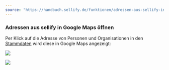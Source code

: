 ```yaml
---
source: "https://handbuch.sellify.de/funktionen/adressen-aus-sellify-in-google-maps-%C3%B6ffnen/"
---
```

### Adressen aus sellify in Google Maps öffnen

Per Klick auf die Adresse von Personen und Organisationen in den [Stammdaten](https://handbuch.sellify.de/allgemein/benutzeroberfl%C3%A4che/ "Begriffe aus sellify, Aufbau von sellify") wird diese in Google Maps angezeigt:

![](https://image.jimcdn.com/app/cms/image/transf/dimension=690x10000:format=jpg/path/s42eb4d670de94a65/image/ie368e13b01aa0d43/version/1614091334/image.jpg)

![](https://image.jimcdn.com/app/cms/image/transf/dimension=690x10000:format=jpg/path/s42eb4d670de94a65/image/i47644302609910cf/version/1614091337/image.jpg)